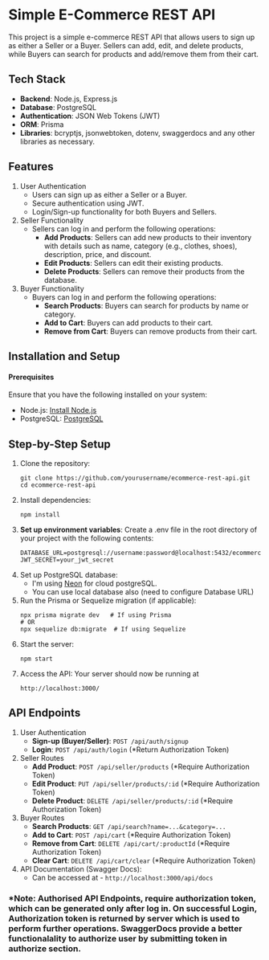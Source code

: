 # **Simple E-Commerce REST API**

This project is a simple e-commerce REST API that allows users to sign up as either a Seller or a Buyer. Sellers can add, edit, and delete products, while Buyers can search for products and add/remove them from their cart.

## Tech Stack
- **Backend**: Node.js, Express.js
- **Database**: PostgreSQL
- **Authentication**: JSON Web Tokens (JWT)
- **ORM**: Prisma
- **Libraries**: bcryptjs, jsonwebtoken, dotenv, swaggerdocs and any other libraries as necessary.

## Features
1. User Authentication
   - Users can sign up as either a Seller or a Buyer.
   - Secure authentication using JWT.
   - Login/Sign-up functionality for both Buyers and Sellers.
2. Seller Functionality
   - Sellers can log in and perform the following operations:
     - **Add Products**: Sellers can add new products to their inventory with details such as name, category (e.g., clothes, shoes), description, price, and discount.
     - **Edit Products**: Sellers can edit their existing products.
     - **Delete Products**: Sellers can remove their products from the database.
3. Buyer Functionality
   - Buyers can log in and perform the following operations:
     - **Search Products**: Buyers can search for products by name or category.
     - **Add to Cart**: Buyers can add products to their cart.
     - **Remove from Cart**: Buyers can remove products from their cart.

## Installation and Setup
#### **Prerequisites**
Ensure that you have the following installed on your system:
- Node.js: [Install Node.js](https://nodejs.org)
- PostgreSQL: [PostgreSQL](https://www.postgresql.org/download/)

## Step-by-Step Setup
1. Clone the repository:
   ```
   git clone https://github.com/yourusername/ecommerce-rest-api.git
   cd ecommerce-rest-api
   ```
2. Install dependencies:
   ```
   npm install
   ```
3. **Set up environment variables**: Create a .env file in the root directory of your project with the following contents:
   ```
   DATABASE_URL=postgresql://username:password@localhost:5432/ecommerce_db
   JWT_SECRET=your_jwt_secret
   ```
4. Set up PostgreSQL database:
   - I'm using [Neon](https://neon.tech/) for cloud postgreSQL.
   - You can use local database also (need to configure Database URL)
6. Run the Prisma or Sequelize migration (if applicable):
   ```
   npx prisma migrate dev   # If using Prisma
   # OR
   npx sequelize db:migrate  # If using Sequelize
   ```
7. Start the server:
   ```
   npm start
   ```
8. Access the API: Your server should now be running at
   ```
   http://localhost:3000/
   ```

## API Endpoints
1. User Authentication
   - **Sign-up (Buyer/Seller)**: `POST /api/auth/signup`
   - **Login**: `POST /api/auth/login` (*Return Authorization Token)
2. Seller Routes
   - **Add Product**: `POST /api/seller/products` (*Require Authorization Token)
   - **Edit Product**: `PUT /api/seller/products/:id` (*Require Authorization Token)
   - **Delete Product**: `DELETE /api/seller/products/:id` (*Require Authorization Token)
3. Buyer Routes
   - **Search Products**: `GET /api/search?name=...&category=...`
   - **Add to Cart**: `POST /api/cart` (*Require Authorization Token)
   - **Remove from Cart**: `DELETE /api/cart/:productId` (*Require Authorization Token)
   - **Clear Cart**: `DELETE /api/cart/clear` (*Require Authorization Token)
4. API Documentation (Swagger Docs):
   - Can be accessed at - `http://localhost:3000/api/docs`
  
### *Note: Authorised API Endpoints, require authorization token, which can be generated only after log in. On successful Login, Authorization token is returned by server which is used to perform further operations. SwaggerDocs provide a better functionalality to authorize user by submitting token in authorize section.
